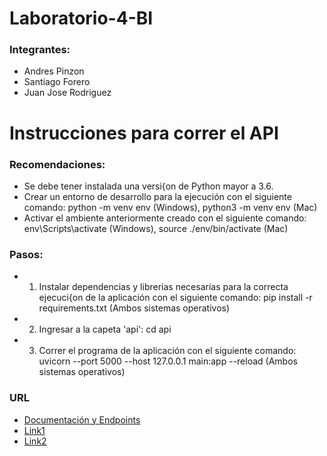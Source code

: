 # Laboratorio-4-BI

### Integrantes:
- Andres Pinzon
- Santiago Forero
- Juan Jose Rodriguez

# Instrucciones para correr el API
### Recomendaciones:
- Se debe tener instalada una versi{on de Python mayor a 3.6.
- Crear un entorno de desarrollo para la ejecución con el siguiente comando: python -m venv env (Windows), python3 -m venv env (Mac)
- Activar el ambiente anteriormente creado con el siguiente comando: env\Scripts\activate (Windows), source ./env/bin/activate (Mac)

### Pasos:
- 1. Instalar dependencias y librerias necesarias para la correcta ejecuci{on de la aplicación con el siguiente comando: pip install -r requirements.txt (Ambos sistemas operativos)
- 2. Ingresar a la capeta 'api': cd api
- 3. Correr el programa de la aplicación con el siguiente comando: uvicorn --port 5000 --host 127.0.0.1 main:app --reload (Ambos sistemas operativos)

### URL
- [Documentación y Endpoints](https://lab-bi.herokuapp.com/docs)
- [Link1](https://lab-bi.herokuapp.com/predict)
- [Link2](https://lab-bi.herokuapp.com/predictionPunto2)